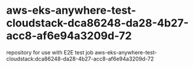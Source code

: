 # aws-eks-anywhere-test-cloudstack-dca86248-da28-4b27-acc8-af6e94a3209d-72
repository for use with E2E test job aws-eks-anywhere-test-cloudstack:dca86248-da28-4b27-acc8-af6e94a3209d-72

